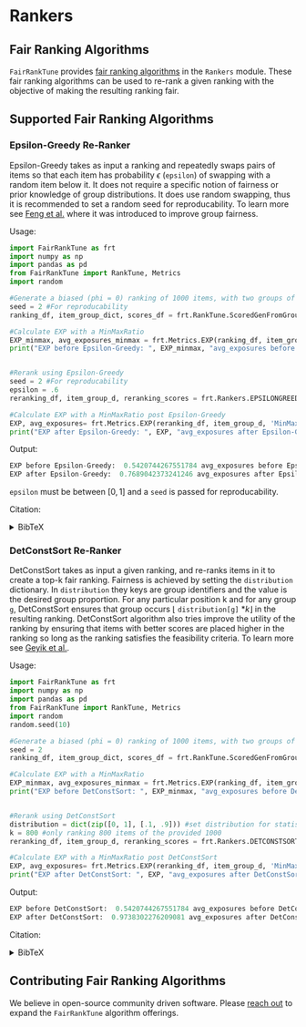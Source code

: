 # Rankers

## Fair Ranking Algorithms
```FairRankTune``` provides [fair ranking algorithms](#supported-fair-ranking-algorithms) in the ```Rankers``` module. These fair ranking algorithms can be used to re-rank a given ranking with the objective of making the resulting ranking fair. 


## Supported Fair Ranking Algorithms

### Epsilon-Greedy Re-Ranker
Epsilon-Greedy takes as input a ranking and repeatedly swaps pairs of items so that each item has probability $\epsilon$ (```epsilon```) of swapping with a random item below it. It does not require a specific notion of fairness or prior knowledge of group distributions. It does use random swapping, thus it is recommended to set a random seed for reproducability. To learn more see [Feng et al.](https://doi.org/10.1609/aaai.v36i11.21445) where it was introduced to improve group fairness.

Usage:
```python
import FairRankTune as frt
import numpy as np
import pandas as pd
from FairRankTune import RankTune, Metrics
import random

#Generate a biased (phi = 0) ranking of 1000 items, with two groups of 100 and 900 items each.
seed = 2 #For reproducability
ranking_df, item_group_dict, scores_df = frt.RankTune.ScoredGenFromGroups(np.asarray([.1, .9]),  1000, 0, 1, 'uniform', seed)

#Calculate EXP with a MinMaxRatio
EXP_minmax, avg_exposures_minmax = frt.Metrics.EXP(ranking_df, item_group_dict, 'MinMaxRatio')
print("EXP before Epsilon-Greedy: ", EXP_minmax, "avg_exposures before Epsilon-Greedy: ", avg_exposures_minmax)


#Rerank using Epsilon-Greedy
seed = 2 #For reproducability
epsilon = .6 
reranking_df, item_group_d, reranking_scores = frt.Rankers.EPSILONGREEDY(ranking_df, item_group_dict, scores_df, epsilon, seed)

#Calculate EXP with a MinMaxRatio post Epsilon-Greedy
EXP, avg_exposures= frt.Metrics.EXP(reranking_df, item_group_d, 'MinMaxRatio')
print("EXP after Epsilon-Greedy: ", EXP, "avg_exposures after Epsilon-Greedy: ", avg_exposures)
```

Output:
```python
EXP before Epsilon-Greedy:  0.5420744267551784 avg_exposures before Epsilon-Greedy:  {0: 0.2093867087428094, 1: 0.11350318011191189}
EXP after Epsilon-Greedy:  0.7689042373241246 avg_exposures after Epsilon-Greedy:  {0: 0.15541589156986096, 1: 0.1194999375755728}
```
```epsilon``` must be between $[0,1]$ and a ```seed``` is passed for reproducability.

Citation:
<details>
  <summary>BibTeX</summary>
  
```bibtex
@article{Feng_Shah_2022, title={Has CEO Gender Bias Really Been Fixed? Adversarial Attacking and Improving Gender Fairness in Image Search},
volume={36},
url={https://ojs.aaai.org/index.php/AAAI/article/view/21445},
DOI={10.1609/aaai.v36i11.21445},
number={11},
journal={Proceedings of the AAAI Conference on Artificial Intelligence},
author={Feng, Yunhe and Shah, Chirag},
year={2022},
month={Jun.},
 pages={11882-11890} }
```
</details>

### DetConstSort Re-Ranker
DetConstSort takes as input a given ranking, and re-ranks items in it to create a top-k fair ranking. Fairness is achieved by setting the ```distribution``` dictionary.  In ```distribution``` they keys are group identifiers and the value is the desired group proportion. For any particular position k and for any group ```g```, DetConstSort ensures that group occurs $\lfloor$ ```distribution[g]``` $*k \rfloor$ in the resulting ranking. DetConstSort algorithm also tries improve the utility of the ranking by ensuring that items with better scores are placed higher in the ranking so long as the ranking satisfies the feasibility criteria. To learn more see [Geyik et al.]().


Usage:
```python
import FairRankTune as frt
import numpy as np
import pandas as pd
from FairRankTune import RankTune, Metrics
import random
random.seed(10)

#Generate a biased (phi = 0) ranking of 1000 items, with two groups of 100 and 900 items each.
seed = 2
ranking_df, item_group_dict, scores_df = frt.RankTune.ScoredGenFromGroups(np.asarray([.1, .9]),  1000, 0, 1, 'uniform', seed)

#Calculate EXP with a MinMaxRatio
EXP_minmax, avg_exposures_minmax = frt.Metrics.EXP(ranking_df, item_group_dict, 'MinMaxRatio')
print("EXP before DetConstSort: ", EXP_minmax, "avg_exposures before DetConstSort: ", avg_exposures_minmax)


#Rerank using DetConstSort
distribution = dict(zip([0, 1], [.1, .9])) #set distribution for statistical parity
k = 800 #only ranking 800 items of the provided 1000 
reranking_df, item_group_d, reranking_scores = frt.Rankers.DETCONSTSORT(ranking_df, item_group_dict, scores_df, distribution, k)

#Calculate EXP with a MinMaxRatio post DetConstSort
EXP, avg_exposures= frt.Metrics.EXP(reranking_df, item_group_d, 'MinMaxRatio')
print("EXP after DetConstSort: ", EXP, "avg_exposures after DetConstSort: ", avg_exposures)
```

Output:
```python
EXP before DetConstSort:  0.5420744267551784 avg_exposures before DetConstSort:  {0: 0.2093867087428094, 1: 0.11350318011191189}
EXP after DetConstSort:  0.9738302276209081 avg_exposures after DetConstSort:  {0: 0.12535449974404395, 1: 0.12872315542133886}
```

Citation:
<details>
  <summary>BibTeX</summary>
  
```bibtex
@article{Feng_Shah_2022, title={Has CEO Gender Bias Really Been Fixed? Adversarial Attacking and Improving Gender Fairness in Image Search},
volume={36},
url={https://ojs.aaai.org/index.php/AAAI/article/view/21445},
DOI={10.1609/aaai.v36i11.21445},
number={11},
journal={Proceedings of the AAAI Conference on Artificial Intelligence},
author={Feng, Yunhe and Shah, Chirag},
year={2022},
month={Jun.},
 pages={11882-11890} }
```
</details>



## Contributing Fair Ranking Algorithms
We believe in open-source community driven software. Please [reach out](mailto:kathleen.cachel@gmail.com?subject=[GitHub]%20fairranktune) to expand the ```FairRankTune``` algorithm offerings. 